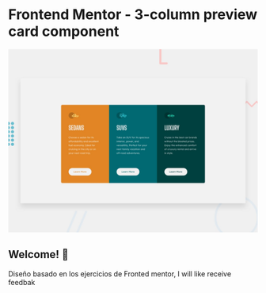 # Frontend Mentor - 3-column preview card component

![Design preview for the 3-column preview card component coding challenge](./design/desktop-preview.jpg)

## Welcome! 👋

Diseño basado en los ejercicios de Fronted mentor, I will like receive feedbak

